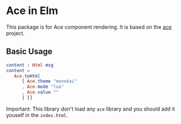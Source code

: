 # Ace in Elm

This package is for Ace component rendering. It is based on the [ace][] project.

[ace]: https://github.com/ajaxorg/ace

## Basic Usage

```elm
content : Html msg
content =
   Ace.toHtml
      [ Ace.theme "monokai"
      , Ace.mode "lua"
      , Ace.value ""
      ] []
```

Important: This library don't load any `ace` library and you should add it youself in the `index.html`.
